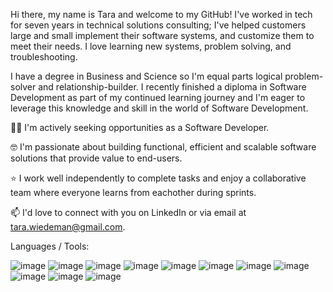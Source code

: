 
Hi there, my name is Tara and welcome to my GitHub! I've worked in tech for seven years in technical solutions consulting; I've helped customers large and small implement their software systems, and customize them to meet their needs. I love learning new systems, problem solving, and troubleshooting. 

I have a degree in Business and Science so I'm equal parts logical problem-solver and relationship-builder. I recently finished a diploma in Software Development as part of my continued learning journey and I'm eager to leverage this knowledge and skill in the world of Software Development.



👩‍💻 I'm actively seeking opportunities as a Software Developer.  

🤓 I'm passionate about building functional, efficient and scalable software solutions that provide value to end-users.  

⭐️ I work well independently to complete tasks and enjoy a collaborative team where everyone learns from eachother during sprints.  

📫 I'd love to connect with you on LinkedIn or via email at tara.wiedeman@gmail.com.  


Languages / Tools:


![image](https://github.com/tarawiedeman/tara-wiedeman/assets/33428501/69e13c05-1161-44fe-827e-1f611811c364)
![image](https://github.com/tarawiedeman/tara-wiedeman/assets/33428501/59ebade2-8fae-440e-9878-7d7268266691)
![image](https://github.com/tarawiedeman/tara-wiedeman/assets/33428501/5c23188b-c386-44f9-90a8-6b048585a83d)
![image](https://github.com/tarawiedeman/tara-wiedeman/assets/33428501/830c9432-432d-453b-a7dd-281f1f0fb9b5)
![image](https://github.com/tarawiedeman/tara-wiedeman/assets/33428501/ed75c88f-01d7-4d2e-bb1b-e61bf232aab5)
![image](https://github.com/tarawiedeman/tara-wiedeman/assets/33428501/b3eddf86-aaa3-4bed-99d6-02961dee1fef)
![image](https://github.com/tarawiedeman/tara-wiedeman/assets/33428501/e7bca7c7-9c39-43c1-8076-6c9f9a0c4379)
![image](https://github.com/tarawiedeman/tara-wiedeman/assets/33428501/62ca3f6e-ac25-4800-b7b8-10f6da915795)
![image](https://github.com/tarawiedeman/tara-wiedeman/assets/33428501/d38490e9-2240-422b-9658-7583b0f3b5d6)
![image](https://github.com/tarawiedeman/tara-wiedeman/assets/33428501/9dbb5589-45f8-44b2-89a7-c09dc778cc53)
![image](https://github.com/tarawiedeman/tara-wiedeman/assets/33428501/1eb86acf-4cf1-4e12-935e-573b46c87d85)


